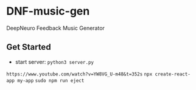 # DNF-music-gen
DeepNeuro Feedback Music Generator

## Get Started
- start server: `python3 server.py`

`https://www.youtube.com/watch?v=YW8VG_U-m48&t=352s`
`npx create-react-app my-app`
`sudo npm run eject`